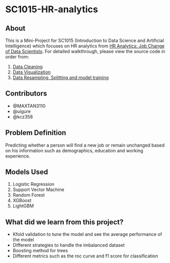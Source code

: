 # SC1015-HR-analytics

## About

This is a Mini-Project for SC1015 (Introduction to Data Science and Artificial Intelligence) which focuses on HR analytics from [HR Analytics: Job Change of Data Scientists](https://www.kaggle.com/datasets/arashnic/hr-analytics-job-change-of-data-scientists). For detailed walkthrough, please view the source code in order from:

1. [Data Cleaning](https://github.com/kcz358/SC1015-HR-analytics/blob/main/Data_Cleaning.ipynb)
2. [Data Visualization](https://github.com/kcz358/SC1015-HR-analytics/blob/main/EDA.ipynb)
3. [Data Resampling, Splitting and model training](https://github.com/kcz358/SC1015-HR-analytics/blob/main/HR-model_training.ipynb)
  
## Contributors

- @MAXTAN3110
- @uigure
- @kcz358

## Problem Definition

Predicting whether a person will find a new job or remain unchanged based on his information such as demographics, education and working experience.


## Models Used

1. Logistic Regression
2. Support Vector Machine
3. Random Forest
4. XGBoost
5. LightGBM


## What did we learn from this project?

- Kfold validation to tune the model and see the average performance of the model
- Different strategies to handle the imbalanced dataset
- Boosting method for trees
- Different metrics such as the roc curve and f1 score for classification


